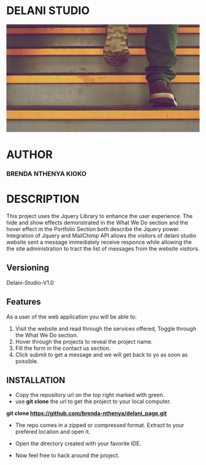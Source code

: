 # DELANI STUDIO 

<img src="./img/backgrounds/h_img.jpg">

# AUTHOR 
### BRENDA NTHENYA KIOKO

# DESCRIPTION
This project uses the Jquery Library to enhance the user experience. The hide and show effects demonstrated in the What We Do section and the hover effect in the Portfolio Section both describe the Jquery power. Integration of Jquery and MailChimp API allows the visitors of delani studio website sent a message immediately receive  responce while allowing the the site administration to tract the list of messages from the website visitors.

## Versioning
Delani-Studio-V1.0 

## Features

As a user of the web application you will be able to:

1. Visit the website and read through the services offered, 
Toggle through the What We Do section.
2. Hover through the projects to reveal the project name.
3. Fill the form in the contact us section.
4. Click submit to get a message and we will get back to yo as soon as possible.

## INSTALLATION

* Copy the repository url on the top right marked with green.
* use **git clone** the url to get the project to your local computer.

**git clone https://github.com/brenda-nthenya/delani_page.git**
*   The repo comes in a zipped or compressed format. Extract to your prefered location and open it.

* Open the directory created with your favorite IDE.  

* Now feel free to hack around the project.


